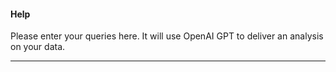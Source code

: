 #### Help
Please enter your queries here.
It will use OpenAI GPT to deliver an analysis on your data.

---
